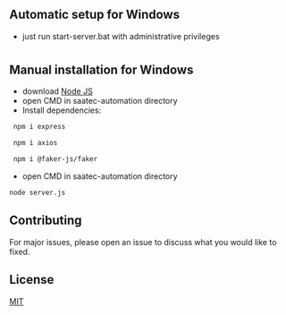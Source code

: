## Automatic setup for Windows
* just run start-server.bat with administrative privileges

#

## Manual installation for Windows
* download [Node JS](https://nodejs.org/en ) 
* open CMD in saatec-automation directory
* Install dependencies:

```bash
 npm i express
```
```bash
 npm i axios
```
```bash
 npm i @faker-js/faker
```
* open CMD in saatec-automation directory
```bash
node server.js
```

## Contributing

For major issues, please open an issue
to discuss what you would like to fixed.

## License

[MIT](https://en.wikipedia.org/wiki/MIT_License)
